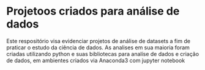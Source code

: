 # Projetoos criados para análise de dados

Este respositório visa evidenciar projetos de análise de datasets a fim de praticar o estudo da ciência de dados.
As analises em sua maioria foram criadas utilizando python e suas bibliotecas para analíse de dados e criação de dados, em ambientes criados via Anaconda3 com jupyter notebook
